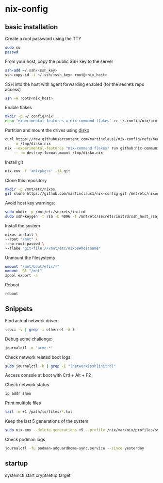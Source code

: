 # nix-config

## basic installation

Create a root password using the TTY

```bash
sudo su
passwd
```

From your host, copy the public SSH key to the server

```bash
ssh-add ~/.ssh/<ssh_key>
ssh-copy-id -i ~/.ssh/<ssh_key> root@<nix_host>
```

SSH into the host with agent forwarding enabled (for the secrets repo access)

```bash
ssh -A root@<nix_host>
```

Enable flakes

```bash
mkdir -p ~/.config/nix
echo "experimental-features = nix-command flakes" >> ~/.config/nix/nix.conf
```

Partition and mount the drives using [disko](https://github.com/nix-community/disko)

```bash
curl https://raw.githubusercontent.com/martinclaus1/nix-config/refs/heads/main/hosts/ipanema/disko.nix \
    -o /tmp/disko.nix
nix --experimental-features "nix-command flakes" run github:nix-community/disko \
    -- -m destroy,format,mount /tmp/disko.nix
```

Install git

```bash
nix-env -f '<nixpkgs>' -iA git
```

Clone this repository

```bash
mkdir -p /mnt/etc/nixos
git clone https://github.com/martinclaus1/nix-config.git /mnt/etc/nixos
```

Avoid host key warnings:

```bash
sudo mkdir -p /mnt/etc/secrets/initrd
sudo ssh-keygen -t rsa -b 4096 -f /mnt/etc/secrets/initrd/ssh_host_rsa_key -N ""
```

Install the system

```bash
nixos-install \
--root "/mnt" \
--no-root-passwd \
--flake "git+file:///mnt/etc/nixos#hostname"
```

Unmount the filesystems

```bash
umount "/mnt/boot/efis/*"
umount -Rl "/mnt"
zpool export -a
```

Reboot

```bash
reboot
```

## Snippets

Find actual network driver:

```bash
lspci -v | grep -i ethernet -A 5
```

Debug acme challenge:

```bash
journalctl -u 'acme-*'
```

Check network related boot logs:

```bash
sudo journalctl -b | grep -E "(network|ssh|initrd)"
```

Access console at boot with Crtl + Alt + F2

Check network status

```bash
ip addr show
```

Print multiple files

```bash
tail -n +1 /path/to/files/*.txt
```

Keep the last 5 generations of the system

```bash
sudo nix-env --delete-generations +5 --profile /nix/var/nix/profiles/system
```

Check podman logs

```bash
journalctl -fu podman-adguardhome-sync.service --since yesterday
```

## startup

systemctl start cryptsetup.target
